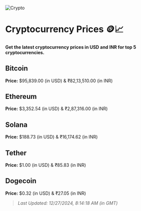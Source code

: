 
![Crypto](https://www.techguide.com.au/wp-content/uploads/2020/11/crypto3.jpeg)

# Cryptocurrency Prices 🪙📈

#### Get the latest cryptocurrency prices in USD and INR for top 5 cryptocurrencies.

## Bitcoin

**Price:** $95,839.00 (in USD) & ₹82,13,510.00 (in INR)

## Ethereum

**Price:** $3,352.54 (in USD) & ₹2,87,316.00 (in INR)

## Solana

**Price:** $188.73 (in USD) & ₹16,174.62 (in INR)

## Tether

**Price:** $1.00 (in USD) & ₹85.83 (in INR)

## Dogecoin

**Price:** $0.32 (in USD) & ₹27.05 (in INR)

> _Last Updated: 12/27/2024, 8:14:18 AM (in GMT)_
